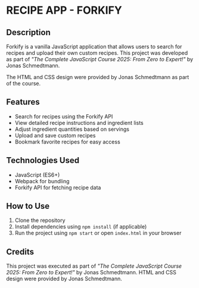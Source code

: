 # RECIPE APP - FORKIFY

## Description

Forkify is a vanilla JavaScript application that allows users to search for recipes and upload their own custom recipes. This project was developed as part of _"The Complete JavaScript Course 2025: From Zero to Expert!"_ by Jonas Schmedtmann.

The HTML and CSS design were provided by Jonas Schmedtmann as part of the course.

## Features

- Search for recipes using the Forkify API
- View detailed recipe instructions and ingredient lists
- Adjust ingredient quantities based on servings
- Upload and save custom recipes
- Bookmark favorite recipes for easy access

## Technologies Used

- JavaScript (ES6+)
- Webpack for bundling
- Forkify API for fetching recipe data

## How to Use

1. Clone the repository
2. Install dependencies using `npm install` (if applicable)
3. Run the project using `npm start` or open `index.html` in your browser

## Credits

This project was executed as part of _"The Complete JavaScript Course 2025: From Zero to Expert!"_ by Jonas Schmedtmann. HTML and CSS design were provided by Jonas Schmedtmann.

